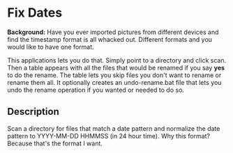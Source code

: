 # Fix Dates
**Background:**
Have you ever imported pictures from different devices and find the timestamp format is all whacked out.
Different formats and you would like to have one format.

This applications lets you do that.  Simply point to a directory and click scan.
Then  a table appears with all the files that would be renamed if you say **yes** to do the rename.
The table lets you skip files you don't want to rename or rename them all.
It optionally creates an undo-rename.bat file that lets you undo the rename operation if you wanted or needed to do so.

## Description
Scan a directory for files that match a date pattern and normalize the date pattern to YYYY-MM-DD HHMMSS (in 24 hour time).
Why this format?  Because that's the format I want.
